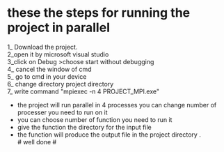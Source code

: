 # these the steps for running the project in parallel
1_ Download the project.        
2_open it by microsoft visual studio         
3_click on Debug >choose start without debugging            
4_ cancel the window of cmd                 
5_ go to cmd in your device            
6_ change directory project directory                
7_ write command "mpiexec -n 4 PROJECT_MPI.exe"                
- the project will run parallel in 4 processes you can change number of processer you need to run on it                  
- you can choose number of function you need to run it             
- give the function the directory for the input file                         
- the function will produce the output file in the project directory .                    
                    # well done #
